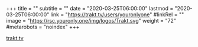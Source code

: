 +++
title = ""
subtitle = ""
date = "2020-03-25T06:00:00"
lastmod = "2020-03-25T06:00:00"
link = "https://trakt.tv/users/youronlyone"
#linkRel = ""
image = "https://rsc.youronly.one/img/logos/Trakt.svg"
weight = "72"
#metarobots = "noindex"
+++

[trakt.tv](https://trakt.tv/users/youronlyone "trakt.tv")
